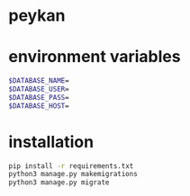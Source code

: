 # peykan

# environment variables
```bash
$DATABASE_NAME=
$DATABASE_USER=
$DATABASE_PASS=
$DATABASE_HOST=
```

# installation
```bash
pip install -r requirements.txt
python3 manage.py makemigrations
python3 manage.py migrate

```
